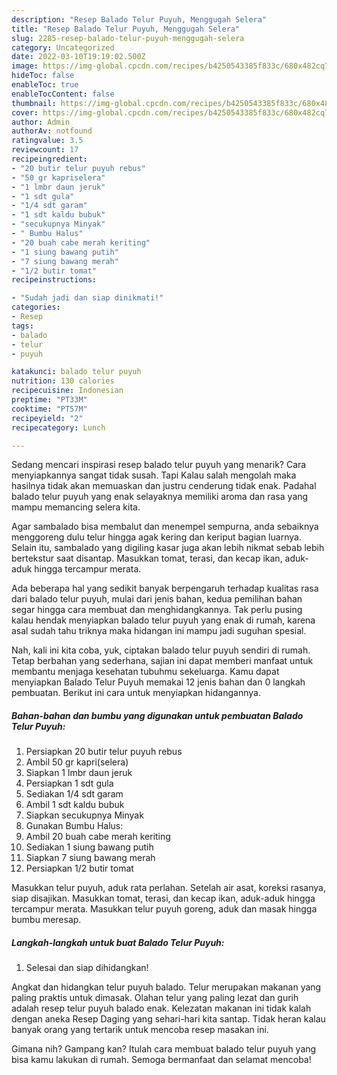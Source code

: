 ```yaml
---
description: "Resep Balado Telur Puyuh, Menggugah Selera"
title: "Resep Balado Telur Puyuh, Menggugah Selera"
slug: 2285-resep-balado-telur-puyuh-menggugah-selera
category: Uncategorized
date: 2022-03-10T19:19:02.500Z
image: https://img-global.cpcdn.com/recipes/b4250543385f833c/680x482cq70/balado-telur-puyuh-foto-resep-utama.jpg
hideToc: false
enableToc: true
enableTocContent: false
thumbnail: https://img-global.cpcdn.com/recipes/b4250543385f833c/680x482cq70/balado-telur-puyuh-foto-resep-utama.jpg
cover: https://img-global.cpcdn.com/recipes/b4250543385f833c/680x482cq70/balado-telur-puyuh-foto-resep-utama.jpg
author: Admin
authorAv: notfound
ratingvalue: 3.5
reviewcount: 17
recipeingredient:
- "20 butir telur puyuh rebus"
- "50 gr kapriselera"
- "1 lmbr daun jeruk"
- "1 sdt gula"
- "1/4 sdt garam"
- "1 sdt kaldu bubuk"
- "secukupnya Minyak"
- " Bumbu Halus"
- "20 buah cabe merah keriting"
- "1 siung bawang putih"
- "7 siung bawang merah"
- "1/2 butir tomat"
recipeinstructions:

- "Sudah jadi dan siap dinikmati!"
categories:
- Resep
tags:
- balado
- telur
- puyuh

katakunci: balado telur puyuh 
nutrition: 130 calories
recipecuisine: Indonesian
preptime: "PT33M"
cooktime: "PT57M"
recipeyield: "2"
recipecategory: Lunch

---
```



Sedang mencari inspirasi resep balado telur puyuh yang menarik? Cara menyiapkannya sangat tidak susah. Tapi Kalau salah mengolah maka hasilnya tidak akan memuaskan dan justru cenderung tidak enak. Padahal balado telur puyuh yang enak selayaknya memiliki aroma dan rasa yang mampu memancing selera kita.


Agar sambalado bisa membalut dan menempel sempurna, anda sebaiknya menggoreng dulu telur hingga agak kering dan keriput bagian luarnya. Selain itu, sambalado yang digiling kasar juga akan lebih nikmat sebab lebih bertekstur saat disantap. Masukkan tomat, terasi, dan kecap ikan, aduk-aduk hingga tercampur merata.

Ada beberapa hal yang sedikit banyak berpengaruh terhadap kualitas rasa dari balado telur puyuh, mulai dari jenis bahan, kedua pemilihan bahan segar hingga cara membuat dan menghidangkannya. Tak perlu pusing kalau hendak menyiapkan balado telur puyuh yang enak di rumah, karena asal sudah tahu triknya maka hidangan ini mampu jadi suguhan spesial.


Nah, kali ini kita coba, yuk, ciptakan balado telur puyuh sendiri di rumah. Tetap berbahan yang sederhana, sajian ini dapat memberi manfaat untuk membantu menjaga kesehatan tubuhmu sekeluarga. Kamu dapat menyiapkan Balado Telur Puyuh memakai 12 jenis bahan dan 0 langkah pembuatan. Berikut ini cara untuk menyiapkan hidangannya.

<!--inarticleads1-->

##### Bahan-bahan dan bumbu yang digunakan untuk pembuatan Balado Telur Puyuh:

1. Persiapkan 20 butir telur puyuh rebus
1. Ambil 50 gr kapri(selera)
1. Siapkan 1 lmbr daun jeruk
1. Persiapkan 1 sdt gula
1. Sediakan 1/4 sdt garam
1. Ambil 1 sdt kaldu bubuk
1. Siapkan secukupnya Minyak
1. Gunakan  Bumbu Halus:
1. Ambil 20 buah cabe merah keriting
1. Sediakan 1 siung bawang putih
1. Siapkan 7 siung bawang merah
1. Persiapkan 1/2 butir tomat


Masukkan telur puyuh, aduk rata perlahan. Setelah air asat, koreksi rasanya, siap disajikan. Masukkan tomat, terasi, dan kecap ikan, aduk-aduk hingga tercampur merata. Masukkan telur puyuh goreng, aduk dan masak hingga bumbu meresap. 

<!--inarticleads2-->

##### Langkah-langkah untuk buat Balado Telur Puyuh:


1. Selesai dan siap dihidangkan!

Angkat dan hidangkan telur puyuh balado. Telur merupakan makanan yang paling praktis untuk dimasak. Olahan telur yang paling lezat dan gurih adalah resep telur puyuh balado enak. Kelezatan makanan ini tidak kalah dengan aneka Resep Daging yang sehari-hari kita santap. Tidak heran kalau banyak orang yang tertarik untuk mencoba resep masakan ini. 

Gimana nih? Gampang kan? Itulah cara membuat balado telur puyuh yang bisa kamu lakukan di rumah. Semoga bermanfaat dan selamat mencoba!
